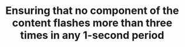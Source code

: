 ---
title: Ensuring that no component of the content flashes more than three times in any 1-second period
description: ""
url: https://www.w3.org/TR/WCAG20-TECHS/G19.html
---